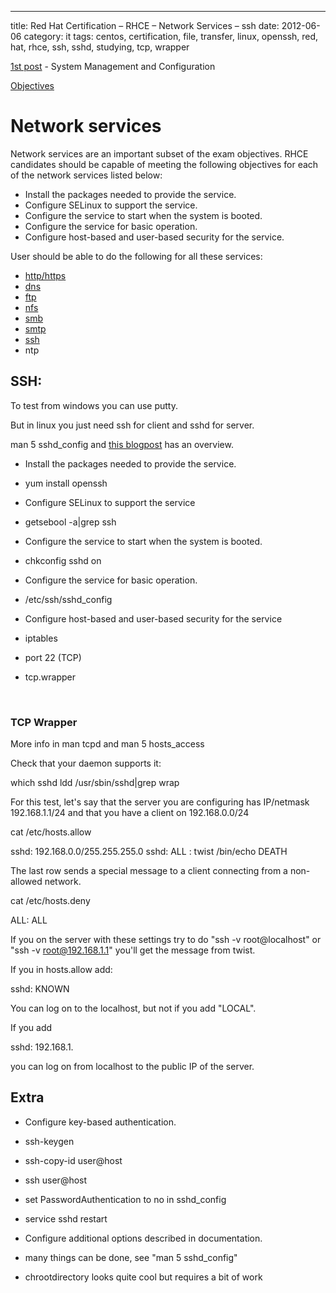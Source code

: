 ---
title: Red Hat Certification – RHCE – Network Services – ssh
date: 2012-06-06
category: it
tags: centos, certification, file, transfer, linux, openssh, red, hat, rhce, ssh, sshd, studying, tcp, wrapper

[1st post](http://www.guldmyr.com/blog/red-hat-certification-rhce-system-configuration-and-management-2/ "1st post") \- System Management and Configuration

[Objectives](https://www.redhat.com/training/courses/ex300/examobjective "on redhat.com")

# Network services

Network services are an important subset of the exam objectives. RHCE candidates should be capable of meeting the following objectives for each of the network services listed below:

- Install the packages needed to provide the service.
- Configure SELinux to support the service.
- Configure the service to start when the system is booted.
- Configure the service for basic operation.
- Configure host-based and user-based security for the service.

User should be able to do the following for all these services:

- [http/https](http://guldmyr.com/blog/red-hat-certification-rhce-network-services-httpd)
- [dns](http://guldmyr.com/blog/red-hat-certification-rhce-network-services-dns)
- [ftp](http://www.guldmyr.com/blog/red-hat-certification-rhce-network-services-ftp)
- [nfs](http://www.guldmyr.com/blog/red-hat-certification-rhce-network-services-nfs/)
- [smb](http://www.guldmyr.com/blog/red-hat-certification-rhce-network-services-smb/)
- [smtp](http://www.guldmyr.com/blog/red-hat-certification-rhce-network-services-e-mail/)
- [ssh](http://www.guldmyr.com/blog/red-hat-certification-rhce-network-services-ssh/)
- ntp

## SSH:

To test from windows you can use putty.

But in linux you just need ssh for client and sshd for server.

man 5 sshd\_config and [this blogpost](http://www.aboutlinux.info/2005/10/using-tcp-wrappers-to-secure-linux.html "on aboutlinux.info") has an overview.

- Install the packages needed to provide the service.

- yum install openssh

- Configure SELinux to support the service

- getsebool -a|grep ssh

- Configure the service to start when the system is booted.

- chkconfig sshd on

- Configure the service for basic operation.

- /etc/ssh/sshd\_config

- Configure host-based and user-based security for the service

- iptables

- port 22 (TCP)

- tcp.wrapper

 

### TCP Wrapper

More info in man tcpd and man 5 hosts\_access

Check that your daemon supports it:

which sshd
ldd /usr/sbin/sshd|grep wrap

For this test, let's say that the server you are configuring has IP/netmask 192.168.1.1/24 and that you have a client on 192.168.0.0/24

cat /etc/hosts.allow

sshd: 192.168.0.0/255.255.255.0
sshd: ALL : twist /bin/echo DEATH

The last row sends a special message to a client connecting from a non-allowed network.

cat /etc/hosts.deny

ALL: ALL

If you on the server with these settings try to do "ssh -v root@localhost" or "ssh -v root@192.168.1.1" you'll get the message from twist.

If you in hosts.allow add:

sshd: KNOWN

You can log on to the localhost, but not if you add "LOCAL".

If you add

sshd: 192.168.1.

you can log on from localhost to the public IP of the server.

## Extra

- Configure key-based authentication.

- ssh-keygen
- ssh-copy-id user@host
- ssh user@host
- set PasswordAuthentication to no in sshd\_config
- service sshd restart

- Configure additional options described in documentation.

- many things can be done, see "man 5 sshd\_config"
- chrootdirectory looks quite cool but requires a bit of work

